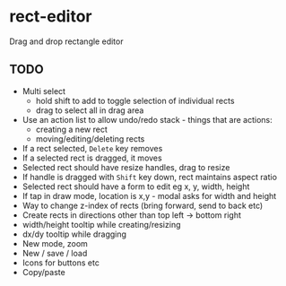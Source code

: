 # rect-editor

Drag and drop rectangle editor

## TODO

- Multi select 
  - hold shift to add to toggle selection of individual rects
  - drag to select all in drag area
- Use an action list to allow undo/redo stack - things that are actions:
  - creating a new rect
  - moving/editing/deleting rects
- If a rect selected, `Delete` key removes
- If a selected rect is dragged, it moves
- Selected rect should have resize handles, drag to resize
- If handle is dragged with `Shift` key down, rect maintains aspect ratio
- Selected rect should have a form to edit eg x, y, width, height
- If tap in draw mode, location is x,y - modal asks for width and height
- Way to change z-index of rects (bring forward, send to back etc)
- Create rects in directions other than top left -> bottom right
- width/height tooltip while creating/resizing
- dx/dy tooltip while dragging
- New mode, zoom
- New / save / load
- Icons for buttons etc
- Copy/paste